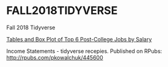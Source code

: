 # FALL2018TIDYVERSE
Fall 2018 Tidyverse

[Tables and Box Plot of Top 6 Post-College Jobs by Salary](RElizesBoxPlot/RElizes_Tidyverse_College.md)

Income Statements - tidyverse recepies. Published on RPubs: http://rpubs.com/pkowalchuk/445600
